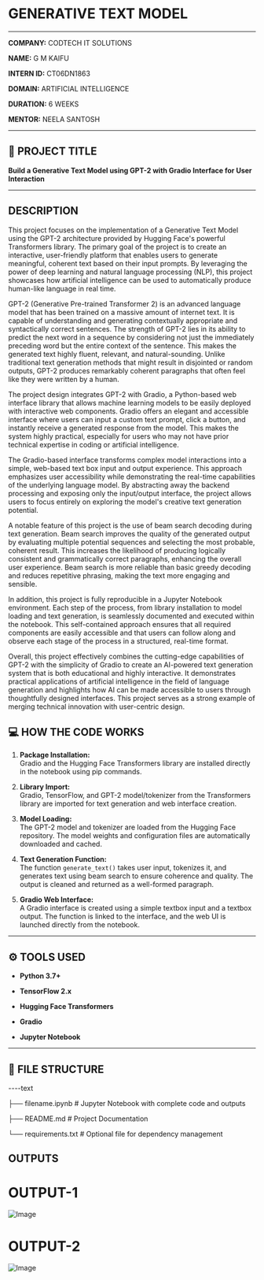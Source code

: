 # GENERATIVE TEXT MODEL 

---

**COMPANY:** CODTECH IT SOLUTIONS  

**NAME:** G M KAIFU 

**INTERN ID:** CT06DN1863 

**DOMAIN:** ARTIFICIAL INTELLIGENCE 

**DURATION:** 6 WEEKS 

**MENTOR:** NEELA SANTOSH

---

## 📌 PROJECT TITLE  
**Build a Generative Text Model using GPT-2 with Gradio Interface for User Interaction**

---

## DESCRIPTION

This project focuses on the implementation of a Generative Text Model using the GPT-2 architecture provided by Hugging Face's powerful Transformers library. The primary goal of the project is to create an interactive, user-friendly platform that enables users to generate meaningful, coherent text based on their input prompts. By leveraging the power of deep learning and natural language processing (NLP), this project showcases how artificial intelligence can be used to automatically produce human-like language in real time.

GPT-2 (Generative Pre-trained Transformer 2) is an advanced language model that has been trained on a massive amount of internet text. It is capable of understanding and generating contextually appropriate and syntactically correct sentences. The strength of GPT-2 lies in its ability to predict the next word in a sequence by considering not just the immediately preceding word but the entire context of the sentence. This makes the generated text highly fluent, relevant, and natural-sounding. Unlike traditional text generation methods that might result in disjointed or random outputs, GPT-2 produces remarkably coherent paragraphs that often feel like they were written by a human.

The project design integrates GPT-2 with Gradio, a Python-based web interface library that allows machine learning models to be easily deployed with interactive web components. Gradio offers an elegant and accessible interface where users can input a custom text prompt, click a button, and instantly receive a generated response from the model. This makes the system highly practical, especially for users who may not have prior technical expertise in coding or artificial intelligence.

The Gradio-based interface transforms complex model interactions into a simple, web-based text box input and output experience. This approach emphasizes user accessibility while demonstrating the real-time capabilities of the underlying language model. By abstracting away the backend processing and exposing only the input/output interface, the project allows users to focus entirely on exploring the model's creative text generation potential.

A notable feature of this project is the use of beam search decoding during text generation. Beam search improves the quality of the generated output by evaluating multiple potential sequences and selecting the most probable, coherent result. This increases the likelihood of producing logically consistent and grammatically correct paragraphs, enhancing the overall user experience. Beam search is more reliable than basic greedy decoding and reduces repetitive phrasing, making the text more engaging and sensible.

In addition, this project is fully reproducible in a Jupyter Notebook environment. Each step of the process, from library installation to model loading and text generation, is seamlessly documented and executed within the notebook. This self-contained approach ensures that all required components are easily accessible and that users can follow along and observe each stage of the process in a structured, real-time format.

Overall, this project effectively combines the cutting-edge capabilities of GPT-2 with the simplicity of Gradio to create an AI-powered text generation system that is both educational and highly interactive. It demonstrates practical applications of artificial intelligence in the field of language generation and highlights how AI can be made accessible to users through thoughtfully designed interfaces. This project serves as a strong example of merging technical innovation with user-centric design.










## 💻 HOW THE CODE WORKS

1. **Package Installation:**  
   Gradio and the Hugging Face Transformers library are installed directly in the notebook using pip commands.

2. **Library Import:**  
   Gradio, TensorFlow, and GPT-2 model/tokenizer from the Transformers library are imported for text generation and web interface creation.

3. **Model Loading:**  
   The GPT-2 model and tokenizer are loaded from the Hugging Face repository. The model weights and configuration files are automatically downloaded and cached.

4. **Text Generation Function:**  
   The function `generate_text()` takes user input, tokenizes it, and generates text using beam search to ensure coherence and quality. The output is cleaned and returned as a well-formed paragraph.

5. **Gradio Web Interface:**  
   A Gradio interface is created using a simple textbox input and a textbox output. The function is linked to the interface, and the web UI is launched directly from the notebook.

---

## ⚙️ TOOLS USED

- **Python 3.7+**
  
- **TensorFlow 2.x**
  
- **Hugging Face Transformers**
  
- **Gradio**
  
- **Jupyter Notebook**

---

## 📂 FILE STRUCTURE

----text

├── filename.ipynb   # Jupyter Notebook with complete code and outputs

├── README.md                    # Project Documentation

└── requirements.txt             # Optional file for dependency management

## OUTPUTS

# OUTPUT-1

![Image](https://github.com/user-attachments/assets/d9b25076-9fc1-4771-b6a4-4d89d2065055)


# OUTPUT-2

![Image](https://github.com/user-attachments/assets/d984067e-727b-4cda-9f2e-9e00bb8e5f77)



